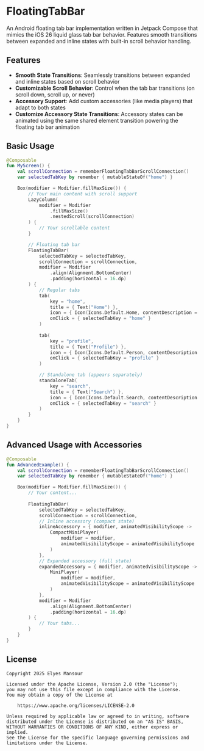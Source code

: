 # FloatingTabBar

An Android floating tab bar implementation written in Jetpack Compose that mimics the iOS 26 liquid glass tab bar behavior. Features smooth transitions between expanded and inline states with built-in scroll behavior handling.

## Features

- **Smooth State Transitions**: Seamlessly transitions between expanded and inline states based on scroll behavior
- **Customizable Scroll Behavior**: Control when the tab bar transitions (on scroll down, scroll up, or never)
- **Accessory Support**: Add custom accessories (like media players) that adapt to both states
- **Customize Accessory State Transitions**: Accessory states can be animated using the same shared element transition powering the floating tab bar animation

## Basic Usage

```kotlin
@Composable
fun MyScreen() {
    val scrollConnection = rememberFloatingTabBarScrollConnection()
    var selectedTabKey by remember { mutableStateOf("home") }

    Box(modifier = Modifier.fillMaxSize()) {
        // Your main content with scroll support
        LazyColumn(
            modifier = Modifier
                .fillMaxSize()
                .nestedScroll(scrollConnection)
        ) {
            // Your scrollable content
        }

        // Floating tab bar
        FloatingTabBar(
            selectedTabKey = selectedTabKey,
            scrollConnection = scrollConnection,
            modifier = Modifier
                .align(Alignment.BottomCenter)
                .padding(horizontal = 16.dp)
        ) {
            // Regular tabs
            tab(
                key = "home",
                title = { Text("Home") },
                icon = { Icon(Icons.Default.Home, contentDescription = null) },
                onClick = { selectedTabKey = "home" }
            )
            
            tab(
                key = "profile",
                title = { Text("Profile") },
                icon = { Icon(Icons.Default.Person, contentDescription = null) },
                onClick = { selectedTabKey = "profile" }
            )

            // Standalone tab (appears separately)
            standaloneTab(
                key = "search",
                title = { Text("Search") },
                icon = { Icon(Icons.Default.Search, contentDescription = null) },
                onClick = { selectedTabKey = "search" }
            )
        }
    }
}
```

## Advanced Usage with Accessories

```kotlin
@Composable
fun AdvancedExample() {
    val scrollConnection = rememberFloatingTabBarScrollConnection()
    var selectedTabKey by remember { mutableStateOf("home") }

    Box(modifier = Modifier.fillMaxSize()) {
        // Your content...
        
        FloatingTabBar(
            selectedTabKey = selectedTabKey,
            scrollConnection = scrollConnection,
            // Inline accessory (compact state)
            inlineAccessory = { modifier, animatedVisibilityScope ->
                CompactMiniPlayer(
                    modifier = modifier,
                    animatedVisibilityScope = animatedVisibilityScope
                )
            },
            // Expanded accessory (full state)
            expandedAccessory = { modifier, animatedVisibilityScope ->
                MiniPlayer(
                    modifier = modifier,
                    animatedVisibilityScope = animatedVisibilityScope
                )
            },
            modifier = Modifier
                .align(Alignment.BottomCenter)
                .padding(horizontal = 16.dp)
        ) {
            // Your tabs...
        }
    }
}
```

## License

```
Copyright 2025 Elyes Mansour
 
Licensed under the Apache License, Version 2.0 (the "License");
you may not use this file except in compliance with the License.
You may obtain a copy of the License at

    https://www.apache.org/licenses/LICENSE-2.0

Unless required by applicable law or agreed to in writing, software
distributed under the License is distributed on an "AS IS" BASIS,
WITHOUT WARRANTIES OR CONDITIONS OF ANY KIND, either express or implied.
See the License for the specific language governing permissions and
limitations under the License.
```

